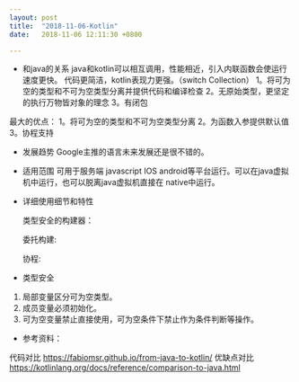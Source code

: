 ```yaml
---
layout: post
title:  "2018-11-06-Kotlin"
date:   2018-11-06 12:11:30 +0800

---
```


* 和java的关系
java和kotlin可以相互调用，性能相近，引入内联函数会使运行速度更快。
代码更简洁，kotlin表现力更强。（switch Collection）
1。将可为空的类型和不可为空类型分离并提供代码和编译检查
2。无原始类型，更坚定的执行万物皆对象的理念
3。有闭包

最大的优点：
1。将可为空的类型和不可为空类型分离
2。为函数入参提供默认值
3。协程支持

* 发展趋势
Google主推的语言未来发展还是很不错的。

* 适用范围
可用于服务端 javascript IOS android等平台运行。可以在java虚拟机中运行，也可以脱离java虚拟机直接在
native中运行。

* 详细使用细节和特性

  类型安全的构建器：
  
  委托构建:
  
  协程:

* 类型安全
1.  局部变量区分可为空类型。
2.  成员变量必须初始化。
3.  可为空变量禁止直接使用，可为空条件下禁止作为条件判断等操作。



* 参考资料：

代码对比 https://fabiomsr.github.io/from-java-to-kotlin/
优缺点对比 https://kotlinlang.org/docs/reference/comparison-to-java.html


